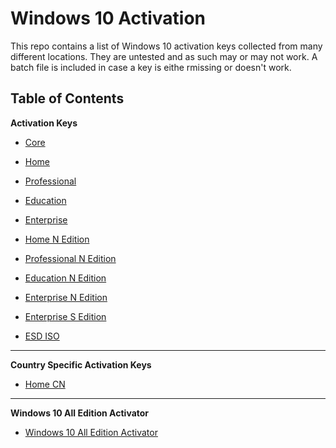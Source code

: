 # Windows 10 Activation
This repo contains a list of Windows 10 activation keys collected from many different locations. They are untested and as such may or may not work. A batch file is included in case a key is eithe rmissing or doesn't work.

## Table of Contents

 **Activation Keys**

 - [Core](./Keys/Core/keys.txt)
 - [Home](./Keys/Home/keys.txt)
 - [Professional](./Keys/Professional/keys.txt)
 - [Education](./Keys/Education/keys.txt)
 - [Enterprise](./Keys/Enterprise/keys.txt)

 - [Home N Edition](./Keys/Home/N%20Edition/keys.txt)
 - [Professional N Edition](./Keys/Professional/N%20Edtion/keys.txt)
 - [Education N Edition](./Keys/Enterprise/N%20Edition/keys.txt)
 - [Enterprise N Edition](./Keys/Enterprise/N%20Edition/keys.txt)

 - [Enterprise S Edition](./Keys/Enterprise/S%20Edition/keys.txt)

 - [ESD ISO](./Keys/ESD/keys.txt)

---

 **Country Specific Activation Keys**

 - [Home CN](./Keys/Home/Country%20Specific/CN/keys.txt)

---

**Windows 10 All Edition Activator**

 - [Windows 10 All Edition Activator](./Activator/Windows10Activator.bat)